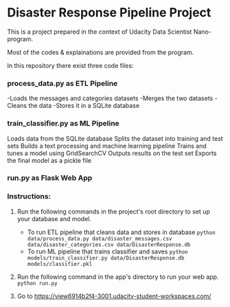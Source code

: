 # Disaster Response Pipeline Project
This is a project prepared in the context of Udacity Data Scientist Nano-program.

Most of the codes & explainations are provided from the program.

In this repository there exist three code files:

### process_data.py as ETL Pipeline
-Loads the messages and categories datasets
-Merges the two datasets
-Cleans the data
-Stores it in a SQLite database

### train_classifier.py as ML Pipeline
Loads data from the SQLite database
Splits the dataset into training and test sets
Builds a text processing and machine learning pipeline
Trains and tunes a model using GridSearchCV
Outputs results on the test set
Exports the final model as a pickle file

### run.py as Flask Web App




### Instructions:
1. Run the following commands in the project's root directory to set up your database and model.

    - To run ETL pipeline that cleans data and stores in database
        `python data/process_data.py data/disaster_messages.csv data/disaster_categories.csv data/DisasterResponse.db`
    - To run ML pipeline that trains classifier and saves
        `python models/train_classifier.py data/DisasterResponse.db models/classifier.pkl`

2. Run the following command in the app's directory to run your web app.
    `python run.py`

3. Go to https://view6914b2f4-3001.udacity-student-workspaces.com/
